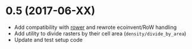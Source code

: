 # 0.5 (2017-06-XX)

- Add compatibility with [rower](https://github.com/PascalLesage/RoWer) and rewrote ecoinvent/RoW handling
- Add utility to divide rasters by their cell area (`density/divide_by_area`)
- Update and test setup code
